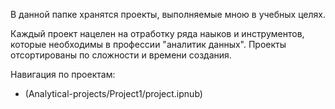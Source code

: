 В данной папке хранятся проекты, выполняемые мною в учебных целях. 

Каждый проект нацелен на отработку ряда наыков и инструментов, которые необходимы в профессии "аналитик данных". Проекты отсортированы по сложности и времени создания. 

Навигация по проектам:
- (Analytical-projects/Project1/project.ipnub) 
